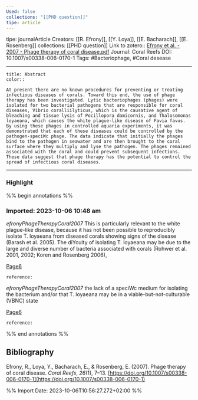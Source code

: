 ```yaml
---
Used: false
collections: "[[PHD question]]"
tipe: article
---
```

tipe: journalArticle
Creators: [[R. Efrony]], [[Y. Loya]], [[E. Bacharach]], [[E. Rosenberg]]
collections: [[PHD question]]
Link to zotero:: [Efrony et al. - 2007 - Phage therapy of coral disease.pdf](zotero://select/library/items/RTIZZ75R)
Journal: Coral Reefs
DOI: 10.1007/s00338-006-0170-1
Tags: #Bacteriophage, #Coral desease

---
```ad-note
title: Abstract
color:: 

At present there are no known procedures for preventing or treating infectious diseases of corals. Toward this end, the use of phage therapy has been investigated. Lytic bacteriophages (phages) were isolated for two bacterial pathogens that are responsible for coral diseases, Vibrio coralliilyticus, which is the causative agent of bleaching and tissue lysis of Pocillopora damicornis, and Thalosomonas loyaeana, which causes the white plague-like disease of Favia favus. By using these phages in controlled aquaria experiments, it was demonstrated that each of these diseases could be controlled by the pathogen-speciWc phage. The data indicate that initially the phages bind to the pathogen in seawater and are then brought to the coral surface where they multiply and lyse the pathogen. The phages remained associated with the coral and could prevent subsequent infections. These data suggest that phage therapy has the potential to control the spread of infectious coral diseases.

```

---
### Highlight

%% begin annotations %%



### Imported: 2023-10-06 10:48 am

*efronyPhageTherapyCoral2007*
	This is particularly relevant to the white plague-like disease, because it has not been possible to reproducibly isolate T. loyaeana from diseased corals showing signs of the disease (Barash et al. 2005). The diYculty of isolating T. loyaeana may be due to the large and diverse number of bacteria associated with corals (Rohwer et al. 2001, 2002; Koren and Rosenberg 2006), 
	
[Page6](zotero://open-pdf/library/items/RTIZZ75R?page=6&a=QHMURHJT)
	
	
	
	reference:

*efronyPhageTherapyCoral2007*
	the lack of a speciWc medium for isolating the bacterium and/or that T. loyaeana may be in a viable-but-not-culturable (VBNC) state 
	
[Page6](zotero://open-pdf/library/items/RTIZZ75R?page=6&a=V7DLXDBQ)
	
	
	
	reference:


%% end annotations %%

## Bibliography

Efrony, R., Loya, Y., Bacharach, E., & Rosenberg, E. (2007). Phage therapy of coral disease. _Coral Reefs_, _26_(1), 7–13. [https://doi.org/10.1007/s00338-006-0170-1](https://doi.org/10.1007/s00338-006-0170-1)

%% Import Date: 2023-10-06T10:56:27.272+02:00 %%
